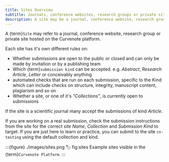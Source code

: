```yaml
---
title: Sites Overview
subtitle: Journals, conference websites, research groups or private sites
description: A site may be a journal, conference website, research group or private site hosted on the Curvenote platform.
---
```


A {term}`Site` may refer to a journal, conference website, research group or private site hosted on the Curvenote platform.

Each site has it's own different rules on:

- Whether submissions are open to the public or closed and can only be made by invitation or by a publishing team
- Which {term}`submission kind` can be accepted. e.g. _Abstract_, _Research Article_, _Letter_ or conceivably anything
- automated checks that are run on each submission, specific to the Kind which can include checks on structure, integrity, manuscript content, plagiarism and so on
- Whether a site, or one of it's _"Collections"_, is currently open to submissions

If the site is a scientific journal many accept the submissions of kind _Article_.

If you are working on a real submission, check the submission instructions from the site for the correct _site Name_, _Collection_ and _Submission Kind_ to target. If you are just here to learn or practice, you can submit to the site `cn-testing` using the default collection and kind.

:::{figure} ./images/sites.png
:label: fig:sites
Example sites visible in the {term}`Curvenote Platform`.
:::
